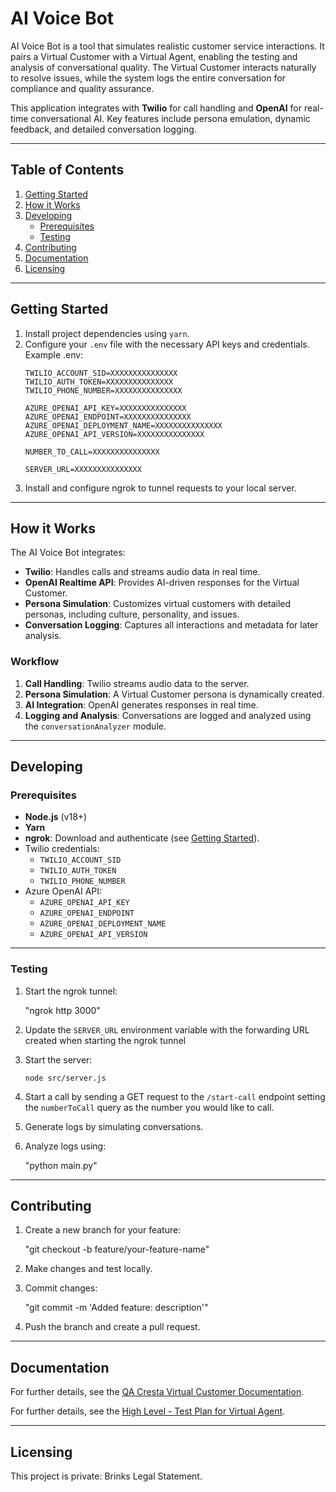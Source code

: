 # AI Voice Bot

AI Voice Bot is a tool that simulates realistic customer service interactions. It pairs a Virtual Customer with a Virtual Agent, enabling the testing and analysis of conversational quality. The Virtual Customer interacts naturally to resolve issues, while the system logs the entire conversation for compliance and quality assurance.

This application integrates with **Twilio** for call handling and **OpenAI** for real-time conversational AI. Key features include persona emulation, dynamic feedback, and detailed conversation logging.

---

## Table of Contents
1. [Getting Started](#getting-started)
2. [How it Works](#how-it-works)
3. [Developing](#developing)
   - [Prerequisites](#prerequisites)
   - [Testing](#testing)
4. [Contributing](#contributing)
5. [Documentation](#documentation)
6. [Licensing](#licensing)

---

## Getting Started

1. Install project dependencies using `yarn`.
2. Configure your `.env` file with the necessary API keys and credentials. Example .env:
   ```Dotenv
   TWILIO_ACCOUNT_SID=XXXXXXXXXXXXXXX
   TWILIO_AUTH_TOKEN=XXXXXXXXXXXXXXX
   TWILIO_PHONE_NUMBER=XXXXXXXXXXXXXXX

   AZURE_OPENAI_API_KEY=XXXXXXXXXXXXXXX
   AZURE_OPENAI_ENDPOINT=XXXXXXXXXXXXXXX
   AZURE_OPENAI_DEPLOYMENT_NAME=XXXXXXXXXXXXXXX
   AZURE_OPENAI_API_VERSION=XXXXXXXXXXXXXXX

   NUMBER_TO_CALL=XXXXXXXXXXXXXXX

   SERVER_URL=XXXXXXXXXXXXXXX
   ```
3. Install and configure ngrok to tunnel requests to your local server.

---

## How it Works

The AI Voice Bot integrates:

- **Twilio**: Handles calls and streams audio data in real time.
- **OpenAI Realtime API**: Provides AI-driven responses for the Virtual Customer.
- **Persona Simulation**: Customizes virtual customers with detailed personas, including culture, personality, and issues.
- **Conversation Logging**: Captures all interactions and metadata for later analysis.

### Workflow
1. **Call Handling**: Twilio streams audio data to the server.
2. **Persona Simulation**: A Virtual Customer persona is dynamically created.
3. **AI Integration**: OpenAI generates responses in real time.
4. **Logging and Analysis**: Conversations are logged and analyzed using the `conversationAnalyzer` module.

---

## Developing

### Prerequisites
- **Node.js** (v18+)
- **Yarn**
- **ngrok**: Download and authenticate (see [Getting Started](#getting-started)).
- Twilio credentials:
  - `TWILIO_ACCOUNT_SID`
  - `TWILIO_AUTH_TOKEN`
  - `TWILIO_PHONE_NUMBER`
- Azure OpenAI API:
   - `AZURE_OPENAI_API_KEY`
   - `AZURE_OPENAI_ENDPOINT`
   - `AZURE_OPENAI_DEPLOYMENT_NAME`
   - `AZURE_OPENAI_API_VERSION`

---

### Testing

1. Start the ngrok tunnel:

   "ngrok http 3000"

2. Update the `SERVER_URL` environment variable with the forwarding URL created when starting the ngrok tunnel

3. Start the server:

   `node src/server.js`

4. Start a call by sending a GET request to the `/start-call` endpoint setting the `numberToCall` query as the number you would like to call.

5. Generate logs by simulating conversations.

6. Analyze logs using:

   "python main.py"

---

## Contributing

1. Create a new branch for your feature:

   "git checkout -b feature/your-feature-name"

2. Make changes and test locally.

3. Commit changes:

   "git commit -m 'Added feature: description'"

4. Push the branch and create a pull request.

---

## Documentation

For further details, see the [QA Cresta Virtual Customer Documentation](https://brinkshome.atlassian.net/wiki/spaces/~74277865/pages/3793420301/QA+Cresta+Virtual+Customer).

For further details, see the [High Level - Test Plan for Virtual Agent](https://brinkshome.atlassian.net/wiki/spaces/~74277865/pages/3864199169/High+Level+-+Test+Plan+for+Virtual+Agent).

---

## Licensing

This project is private: Brinks Legal Statement.

